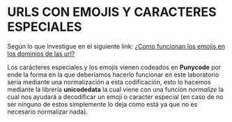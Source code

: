 # URLS CON EMOJIS Y CARACTERES ESPECIALES

Según lo que investigue en el siguiente link: [¿Como funcionan los emojis en los dominios de las url?](https://es.wikipedia.org/wiki/Dominio_emoji)

Los carácteres especiales y los emojis vienen codeados en **Punycode** por ende la forma en la que deberíamos hacerlo funcionar
en este laboratorio sería mediante una normalización a esta codificación, esto lo hacemos mediante la librería **unicodedata** la
cual viene con una función _normalize_ la cual nos ayudará a decodificar un emoji o caracter especial (en caso de no ser ninguno
de estos simplemente lo deja como está ya que no es necesario normalizar nada).